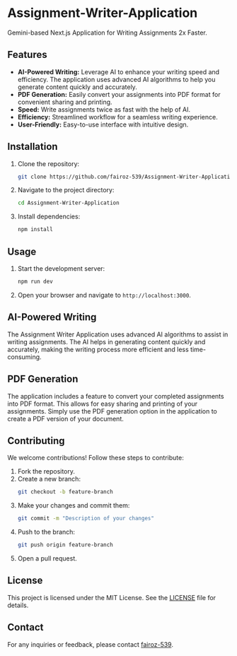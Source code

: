 # Assignment-Writer-Application

Gemini-based Next.js Application for Writing Assignments 2x Faster.

## Features

- **AI-Powered Writing:** Leverage AI to enhance your writing speed and efficiency. The application uses advanced AI algorithms to help you generate content quickly and accurately.
- **PDF Generation:** Easily convert your assignments into PDF format for convenient sharing and printing.
- **Speed:** Write assignments twice as fast with the help of AI.
- **Efficiency:** Streamlined workflow for a seamless writing experience.
- **User-Friendly:** Easy-to-use interface with intuitive design.

## Installation

1. Clone the repository:
   ```bash
   git clone https://github.com/fairoz-539/Assignment-Writer-Application.git
   ```
2. Navigate to the project directory:
   ```bash
   cd Assignment-Writer-Application
   ```
3. Install dependencies:
   ```bash
   npm install
   ```

## Usage

1. Start the development server:
   ```bash
   npm run dev
   ```
2. Open your browser and navigate to `http://localhost:3000`.

## AI-Powered Writing

The Assignment Writer Application uses advanced AI algorithms to assist in writing assignments. The AI helps in generating content quickly and accurately, making the writing process more efficient and less time-consuming.

## PDF Generation

The application includes a feature to convert your completed assignments into PDF format. This allows for easy sharing and printing of your assignments. Simply use the PDF generation option in the application to create a PDF version of your document.

## Contributing

We welcome contributions! Follow these steps to contribute:

1. Fork the repository.
2. Create a new branch:
   ```bash
   git checkout -b feature-branch
   ```
3. Make your changes and commit them:
   ```bash
   git commit -m "Description of your changes"
   ```
4. Push to the branch:
   ```bash
   git push origin feature-branch
   ```
5. Open a pull request.

## License

This project is licensed under the MIT License. See the [LICENSE](LICENSE) file for details.

## Contact

For any inquiries or feedback, please contact [fairoz-539](https://github.com/fairoz-539).


